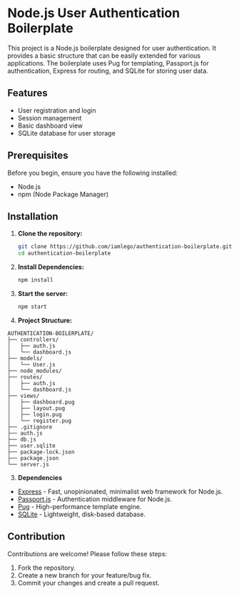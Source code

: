 # Node.js User Authentication Boilerplate

This project is a Node.js boilerplate designed for user authentication. It provides a basic structure that can be easily extended for various applications. The boilerplate uses Pug for templating, Passport.js for authentication, Express for routing, and SQLite for storing user data.

## Features

- User registration and login
- Session management
- Basic dashboard view
- SQLite database for user storage

## Prerequisites

Before you begin, ensure you have the following installed:

- Node.js
- npm (Node Package Manager)

## Installation

1. **Clone the repository:**

   ```bash
   git clone https://github.com/iamlego/authentication-boilerplate.git
   cd authentication-boilerplate
   ```

2. **Install Dependencies:**

   ```bash
   npm install
   ```

3. **Start the server:**

   ```bash
   npm start
   ```

4. **Project Structure:**

  ```plaintext
AUTHENTICATION-BOILERPLATE/
├── controllers/
│   ├── auth.js
│   └── dashboard.js
├── models/
│   └── User.js
├── node_modules/
├── routes/
│   ├── auth.js
│   └── dashboard.js
├── views/
│   ├── dashboard.pug
│   ├── layout.pug
│   ├── login.pug
│   └── register.pug
├── .gitignore
├── auth.js
├── db.js
├── user.sqlite
├── package-lock.json
├── package.json
└── server.js
```

3. **Dependencies**

- [Express](https://expressjs.com/) - Fast, unopinionated, minimalist web framework for Node.js.
- [Passport.js](https://www.passportjs.org/) - Authentication middleware for Node.js.
- [Pug](https://pugjs.org/api/getting-started.html) - High-performance template engine.
- [SQLite](https://www.sqlite.org/index.html) - Lightweight, disk-based database.

## Contribution
Contributions are welcome! Please follow these steps:
1. Fork the repository.
2. Create a new branch for your feature/bug fix.
3. Commit your changes and create a pull request.